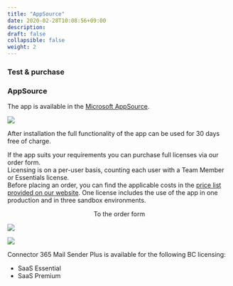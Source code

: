 ```yaml
---
title: "AppSource"
date: 2020-02-28T10:08:56+09:00
description: 
draft: false
collapsible: false
weight: 2
---
```

### Test & purchase

### AppSource

The app is available in the [Microsoft AppSource](https://appsource.microsoft.com/en-us/product/dynamics-365-business-central/PUBID.belwaregmbh2|AID.mailattachmentsplus|PAPPID.bedbabd4-3c73-482d-b8f5-1813e5a2493c).

![](images/apps/attachmentappsource.PNG)

After installation the full functionality of the app can be used for 30 days free of charge.  

If the app suits your requirements you can purchase full licenses via our order form.  
Licensing is on a per-user basis, counting each user with a Team Member or Essentials license.  
Before placing an order, you can find the applicable costs in the [price list provided on our website](https://www.belware.de/preise?lang=en).
One license includes the use of the app in one production and in three sandbox environments. 

<p style="text-align: center;">
To the order form
</p>

[<img src="/images/apps/Forms_plus.png">](https://forms.office.com/pages/responsepage.aspx?id=wbg8p1B5wk60E37fEWJ6gDRBQTgxSJtOuCsCUFr9Wj5UQjg1Wkg0SVVEN0w5T1AxUEdKTlc1TU40US4u)

![](/images/apps/senderforms_removed.PNG)
 
Connector 365 Mail Sender Plus is available for the following BC licensing:

- SaaS Essential
- SaaS Premium

